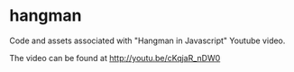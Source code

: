 hangman
=======
Code and assets associated with "Hangman in Javascript" Youtube video.

The video can be found at http://youtu.be/cKqjaR_nDW0
